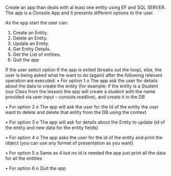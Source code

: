 Create an app than deals with al least one entity using EF and SQL SERVER.
The app is a Console App and it presents different options to the user.

As the app start the user can:
1.	Create an Entity.
2.	Delete an Entity.
3.	Update an Entity.
4.	Get Entity Details.
5.	Get the List of entities.
6.	Quit the app

If the user select option 6 the app is exited (breaks out the loop), else, the user is being asked what he want to do (again) after the following relevant operation are executed:
•	For option 1
o	The app ask the user for details about the data to create the entity (for example: if the entity is a Student (our Class from the lesson) the app will create a student with the name provided via user input – console.readline), and create it in the DB

•	For option 2
o	The app will ask the user for the Id of the entity the user want to delete and delete that entity from the DB using the context

•	For option 3
o	The app will ask for details about the Entity to update (id of the entity and new data for the entity fields)

•	For option 4
o	The app asks the user for the id of the entity and print the object (you can use any format of presentation as you want)

•	For option 5
o	Same as 4 but no id is needed the app just print all the data for all the entities

•	For option 6
o Quit the app


 
